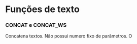 # Funções de texto

### CONCAT e CONCAT_WS

Concatena textos. Não possui numero fixo de parâmetros. O 
<!--stackedit_data:
eyJoaXN0b3J5IjpbNTQ1MTI3ODIzXX0=
-->